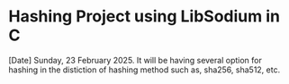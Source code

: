 # Hashing Project using LibSodium in C
[Date] Sunday, 23 February 2025.
It will be having several option for hashing in the distiction of hashing method such as, sha256, sha512, etc. 